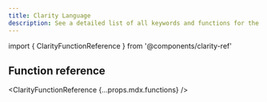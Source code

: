 ```yaml
---
title: Clarity Language
description: See a detailed list of all keywords and functions for the Clarity language.
---
```


import { ClarityFunctionReference } from '@components/clarity-ref'

## Function reference

<ClarityFunctionReference {...props.mdx.functions} />
